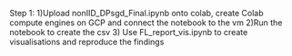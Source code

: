 
Step 1:
1)Upload nonIID_DPsgd_Final.ipynb onto colab, create Colab compute engines on GCP and connect the notebook to the vm
2)Run the notebook to create the csv
3) Use FL_report_vis.ipynb to create visualisations and reproduce the findings
